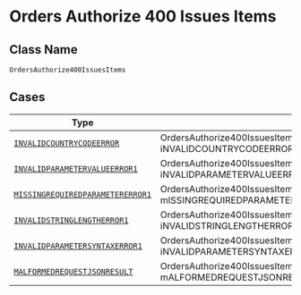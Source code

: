 
# Orders Authorize 400 Issues Items

## Class Name

`OrdersAuthorize400IssuesItems`

## Cases

| Type | Factory Method |
|  --- | --- |
| [`INVALIDCOUNTRYCODEERROR`](../../../doc/models/invalidcountrycodeerror.md) | OrdersAuthorize400IssuesItems.fromINVALIDCOUNTRYCODEERROR(INVALIDCOUNTRYCODEERROR iNVALIDCOUNTRYCODEERROR) |
| [`INVALIDPARAMETERVALUEERROR1`](../../../doc/models/invalidparametervalueerror1.md) | OrdersAuthorize400IssuesItems.fromINVALIDPARAMETERVALUEERROR1(INVALIDPARAMETERVALUEERROR1 iNVALIDPARAMETERVALUEERROR1) |
| [`MISSINGREQUIREDPARAMETERERROR1`](../../../doc/models/missingrequiredparametererror1.md) | OrdersAuthorize400IssuesItems.fromMISSINGREQUIREDPARAMETERERROR1(MISSINGREQUIREDPARAMETERERROR1 mISSINGREQUIREDPARAMETERERROR1) |
| [`INVALIDSTRINGLENGTHERROR1`](../../../doc/models/invalidstringlengtherror1.md) | OrdersAuthorize400IssuesItems.fromINVALIDSTRINGLENGTHERROR1(INVALIDSTRINGLENGTHERROR1 iNVALIDSTRINGLENGTHERROR1) |
| [`INVALIDPARAMETERSYNTAXERROR1`](../../../doc/models/invalidparametersyntaxerror1.md) | OrdersAuthorize400IssuesItems.fromINVALIDPARAMETERSYNTAXERROR1(INVALIDPARAMETERSYNTAXERROR1 iNVALIDPARAMETERSYNTAXERROR1) |
| [`MALFORMEDREQUESTJSONRESULT`](../../../doc/models/malformedrequestjsonresult.md) | OrdersAuthorize400IssuesItems.fromMALFORMEDREQUESTJSONRESULT(MALFORMEDREQUESTJSONRESULT mALFORMEDREQUESTJSONRESULT) |

